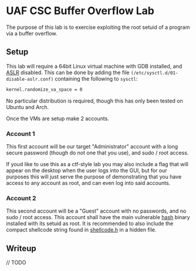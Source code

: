 # UAF CSC Buffer Overflow Lab
The purpose of this lab is to exercise exploiting the root setuid of a program via a buffer overflow.

## Setup
This lab will require a 64bit Linux virtual machine with GDB installed, and [ASLR](https://www.networkworld.com/article/3331199/what-does-aslr-do-for-linux.html) disabled. This can be done by adding the file `(/etc/sysctl.d/01-disable-aslr.conf)` containing the following to `sysctl`:
```txt
kernel.randomize_va_space = 0
```

No particular distribution is required, though this has only been tested on Ubuntu and Arch.

Once the VMs are setup make 2 accounts. 

### Account 1
This first account will be our target "Administrator" account with a long secure password (though do not one that you use), 
and sudo / root access.

If youd like to use this as a ctf-style lab you may also include a flag that will appear on the desktop when the user logs into the GUI, 
but for our purposes this will just serve the purpose of demonstrating that you have access to any account as root, 
and can even log into said accounts.

### Account 2
This second account will be a "Guest" account with no passwords, and no sudo / root access. 
This account shall have the main vulnerable [hash](main.c) binary installed with its setuid as root. 
It is recommended to also include the compact shellcode string found in [shellcode.h](shellcode.h) in a hidden file.

## Writeup

// TODO
